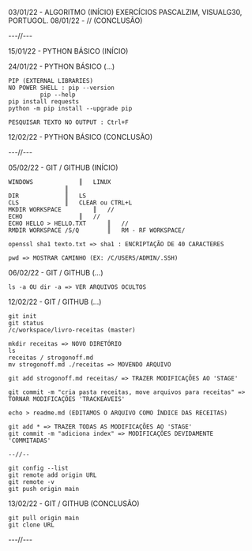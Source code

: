 03/01/22 - ALGORITMO (INÍCIO)
	EXERCÍCIOS PASCALZIM, VISUALG30, PORTUGOL.
08/01/22 -    //     (CONCLUSÃO)

---//---

15/01/22 - PYTHON BÁSICO (INÍCIO)

24/01/22 - PYTHON BÁSICO (...)

	PIP (EXTERNAL LIBRARIES)
	NO POWER SHELL : pip --version
			 pip --help
	pip install requests
	python -m pip install --upgrade pip
	
	PESQUISAR TEXTO NO OUTPUT : Ctrl+F

12/02/22 - PYTHON BÁSICO (CONCLUSÃO)

---//---

05/02/22 - GIT / GITHUB (INÍCIO)
	
	WINDOWS				║	LINUX
					║	
	DIR				║	LS
	CLS				║	CLEAR ou CTRL+L
	MKDIR WORKSPACE			║	//
	ECHO				║	//
	ECHO HELLO > HELLO.TXT		║	//
	RMDIR WORKSPACE /S/Q		║	RM - RF WORKSPACE/

	openssl sha1 texto.txt => sha1 : ENCRIPTAÇÃO DE 40 CARACTERES
	
	pwd => MOSTRAR CAMINHO (EX: /C/USERS/ADMIN/.SSH)
	
06/02/22 - GIT / GITHUB (...)

	ls -a OU dir -a => VER ARQUIVOS OCULTOS

12/02/22 - GIT / GITHUB (...)
	
	git init
	git status
	/c/workspace/livro-receitas (master)
	
	mkdir receitas => NOVO DIRETÓRIO
	ls
	receitas / strogonoff.md
	mv strogonoff.md ./receitas => MOVENDO ARQUIVO

	git add strogonoff.md receitas/ => TRAZER MODIFICAÇÕES AO 'STAGE'

	git commit -m "cria pasta receitas, move arquivos para receitas" => TORNAR MODIFICAÇÕES 'TRACKEÁVEIS'

	echo > readme.md (EDITAMOS O ARQUIVO COMO ÍNDICE DAS RECEITAS)
	
	git add * => TRAZER TODAS AS MODIFICAÇÕES AO 'STAGE'
	git commit -m "adiciona index" => MODIFICAÇÕES DEVIDAMENTE 'COMMITADAS'

	--//--
	
	git config --list
	git remote add origin URL
	git remote -v
	git push origin main

13/02/22 - GIT / GITHUB (CONCLUSÃO)

	git pull origin main
	git clone URL

---//---

